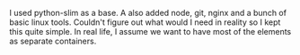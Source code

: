 I used python-slim as a base. A also added node, git, nginx and a bunch of basic linux tools. Couldn't figure out what would I need in reality so I kept this quite simple. In real life, I assume we want to have most of the elements as separate containers.